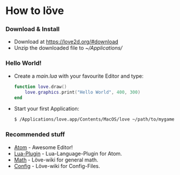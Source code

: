 # How to löve

### Download & Install
* Download at https://love2d.org/#download
* Unzip the downloaded file to *~/Applications/*

### Hello World!
* Create a *main.lua* with your favourite Editor and type:
    ```lua
    function love.draw()
        love.graphics.print("Hello World", 400, 300)
    end
    ```
    
* Start your first Application:

     ```sh
    $ /Applications/love.app/Contents/MacOS/love ~/path/to/mygame
    ```

### Recommended stuff

* [Atom] - Awesome Editor!
* [Lua-Plugin] - Lua-Language-Plugin for Atom.
* [Math] - Löve-wiki for general math.
* [Config] - Löve-wiki for Config-Files.

[Atom]: <http://atom.io/>
[Lua-Plugin]: <https://atom.io/packages/language-lua>
[Math]: <https://love2d.org/wiki/General_math>
[Config]: <https://www.love2d.org/wiki/Config_Files>
